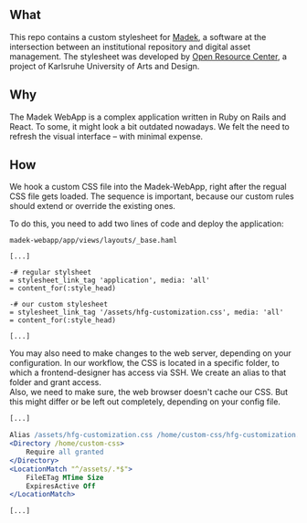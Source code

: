 ## What 
This repo contains a custom stylesheet for [Madek](https://github.com/orc-hfg/resources/wiki/Madek), a software at the intersection between an institutional repository and digital asset management. The stylesheet was developed by [Open Resource Center](https://hfg-karlsruhe.de/forschung-und-entwicklung/orc/), a project of Karlsruhe University of Arts and Design. 

## Why
The Madek WebApp is a complex application written in Ruby on Rails and React. To some, it might look a bit outdated nowadays. We felt the need to refresh the visual interface – with minimal expense. 

## How 
We hook a custom CSS file into the Madek-WebApp, right after the regual CSS file gets loaded. The sequence is important, because our custom rules should extend or override the existing ones.

To do this, you need to add two lines of code and deploy the application:

`madek-webapp/app/views/layouts/_base.haml`

```haml
[...]

-# regular stylsheet
= stylesheet_link_tag 'application', media: 'all'
= content_for(:style_head)

-# our custom stylesheet
= stylesheet_link_tag '/assets/hfg-customization.css', media: 'all'
= content_for(:style_head)

[...]
```

You may also need to make changes to the web server, depending on your configuration. In our workflow, the CSS is located in a specific folder, to which a frontend-designer has access via SSH. We create an alias to that folder and grant access.  
Also, we need to make sure, the web browser doesn't cache our CSS. But this might differ or be left out completely, depending on your config file.

```Apache
[...]

Alias /assets/hfg-customization.css /home/custom-css/hfg-customization.css
<Directory /home/custom-css>
    Require all granted
</Directory>
<LocationMatch "^/assets/.*$">
    FileETag MTime Size
    ExpiresActive Off
</LocationMatch>

[...]
```